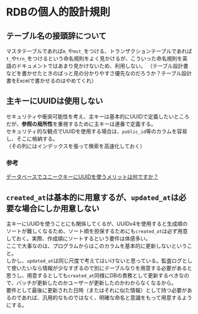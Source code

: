 # RDBの個人的設計規則

## テーブル名の接頭辞について

マスタテーブルであれば`m_`や`mst_`をつける、トランザクションテーブルであれば`t_`や`trn_`をつけるという命名規則をよく見かけるが、こういった命名規則を英語のドキュメントではあまり見かけないため、利用しない。
（テーブル設計書などを書かせたときのぱっと見の分かりやすさ優先なのだろうか？テーブル設計書をExcelで書かせるのはやめてくれ）


## 主キーにUUIDは使用しない

セキュリティや衝突可能性を考え、主キーは基本的にUUIDで定義したいところだが、**参照の局所性**を重視するために主キーは連番で定義する。  
セキュリティ的な観点でUUIDを使用する場合は、`public_id`等のカラムを容易し、そこに格納する。  
（その列にはインデックスを張って検索を高速化しておく）

### 参考
[データベースでユニークキーにUUIDを使うメリットは何ですか？](https://jp.quora.com/%E3%83%87%E3%83%BC%E3%82%BF%E3%83%99%E3%83%BC%E3%82%B9%E3%81%A7%E3%83%A6%E3%83%8B%E3%83%BC%E3%82%AF%E3%82%AD%E3%83%BC%E3%81%ABUUID%E3%82%92%E4%BD%BF%E3%81%86%E3%83%A1%E3%83%AA%E3%83%83%E3%83%88%E3%81%AF%E4%BD%95)


## `created_at`は基本的に用意するが、`updated_at`は必要な場合にしか用意しない

主キーにUUIDを使うことにも関係してくるが、UUIDv4を使用すると生成順のソートが難しくなるため、ソート順を担保するためにも`created_at`は必ず用意しておく。実際、作成順にソートするという要件は体感多い。  
ここで大事なのは、プログラムからはこのカラムを基本的に更新しないということ。  
しかし、`updated_at`は同じ尺度で考えてはいけないと思っている。監査ログとして使いたいなら情報が少なすぎるので別にテーブルなりを用意する必要があると思うし、用意するとしても`created_at`同様にDBの責務として更新するべきなので、バッチが更新したのかユーザーが更新したのかわからなくなるから。  
要件として最後に更新された日時（またはそれに似た情報）として持つ必要があるのであれば、汎用的なものではなく、明確な命名と意識をもって用意するようにする。
